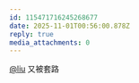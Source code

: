 ```yaml
---
id: 115471716245268677
date: 2025-11-01T00:56:00.878Z
reply: true
media_attachments: 0
---
```


<p><span class="h-card" translate="no"><a href="https://l22.org/@liu" class="u-url mention" rel="nofollow noopener" target="_blank">@<span>liu</span></a></span> 又被套路</p>
